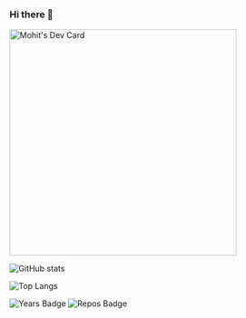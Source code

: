 ### Hi there 👋

<!--
**MOHIT-4o4/MOHIT-4o4** is a ✨ _special_ ✨ repository because its `README.md` (this file) appears on your GitHub profile.

Here are some ideas to get you started:

- 🔭 I’m currently working on ...
- 🌱 I’m currently learning 
- 👯 I’m looking to collaborate on ...
- 🤔 I’m looking for help with ...
- 💬 Ask me about ...
- 📫 How to reach me: ...
- 😄 Pronouns: ...
- ⚡ Fun fact: ...
-->
<a href="https://app.daily.dev/Mohit_404"><img src="https://api.daily.dev/devcards/94a86556ace648df8d9bdbc1e389e75a.png?r=a6o" width="400" alt="Mohit's Dev Card"/></a>

![GitHub stats](https://github-readme-stats.vercel.app/api?username=MOHIT-4o4&show_icons=true&theme=tokyonight)


![Top Langs](https://github-readme-stats.vercel.app/api/top-langs/?username=MOHIT-4o4&theme=buefy)

![Years Badge](https://badges.pufler.dev/years/MOHIT-4o4)
![Repos Badge](https://badges.pufler.dev/repos/MOHIT-4o4)
